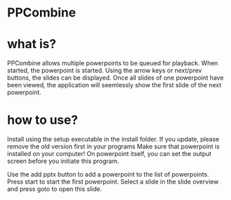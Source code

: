 # PPCombine

# what is?
PPCombine allows multiple powerpoints to be queued for playback. When started, the powerpoint is started. 
Using the arrow keys or next/prev buttons, the slides can be displayed.
Once all slides of one powerpoint have been viewed, the application will seemlessly show the first slide of the next powerpoint.

# how to use?
Install using the setup executable in the install folder.
If you update, please remove the old version first in your programs
Make sure that powerpoint is installed on your computer!
On powerpoint itself, you can set the output screen before you initiate this program.

Use the add pptx button to add a powerpoint to the list of powerpoints. 
Press start to start the first powerpoint. 
Select a slide in the slide overview and press goto to open this slide. 
